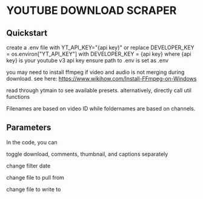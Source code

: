 # YOUTUBE DOWNLOAD SCRAPER
## Quickstart
create a .env file with YT_API_KEY="{api key}" or replace DEVELOPER_KEY = os.environ["YT_API_KEY"] with DEVELOPER_KEY = {api key}  where {api key} is your youtube v3 api key
ensure path to .env is set as .env

you may need to install ffmpeg if video and audio is not merging during download. see here: https://www.wikihow.com/Install-FFmpeg-on-Windows

read through ytmain to see available presets. alternatively, directly call util functions

Filenames are based on video ID while foldernames are based on channels.

## Parameters
In the code, you can 

toggle download, comments, thumbnail, and captions separately

change filter date

change file to pull from

change file to write to

